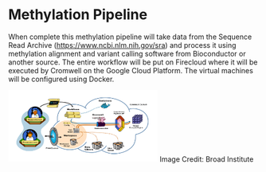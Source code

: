 # Methylation Pipeline

When complete this methylation pipeline will take data from the Sequence Read Archive (https://www.ncbi.nlm.nih.gov/sra) and process it using methylation alignment and variant calling software from Bioconductor or another source. The entire workflow will be put on Firecloud where it will be executed by Cromwell on the Google Cloud Platform. The virtual machines will be configured using Docker. 

<img src="firecloud.svg" width="300" height="144">
Image Credit: Broad Institute
